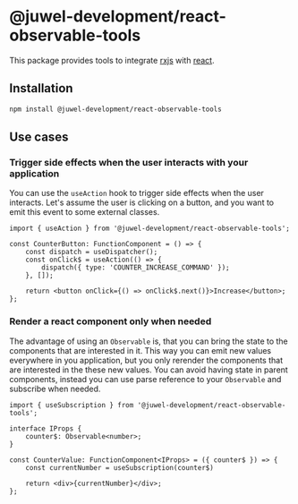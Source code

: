 # @juwel-development/react-observable-tools

This package provides tools to integrate [rxjs](https://rxjs.dev) with [react](https://reactjs.org/).

## Installation

```bash
npm install @juwel-development/react-observable-tools
```

## Use cases

### Trigger side effects when the user interacts with your application

You can use the `useAction` hook to trigger side effects when the user interacts. Let's assume the user is clicking on a button, and you
want to emit this event to some external classes.

```tsx
import { useAction } from '@juwel-development/react-observable-tools';

const CounterButton: FunctionComponent = () => {
    const dispatch = useDispatcher();
    const onClick$ = useAction(() => {
        dispatch({ type: 'COUNTER_INCREASE_COMMAND' });
    }, []);

    return <button onClick={() => onClick$.next()}>Increase</button>;
};
```

### Render a react component only when needed

The advantage of using an `Observable` is, that you can bring the state to the components that are interested in it. This way you can emit
new values everywhere in you application, but you only rerender the components that are interested in the these new values. You can avoid
having state in parent components, instead you can use parse reference to your `Observable` and subscribe when needed.

```tsx
import { useSubscription } from '@juwel-development/react-observable-tools';

interface IProps {
    counter$: Observable<number>;
}

const CounterValue: FunctionComponent<IProps> = ({ counter$ }) => {
    const currentNumber = useSubscription(counter$)

    return <div>{currentNumber}</div>;
};
```